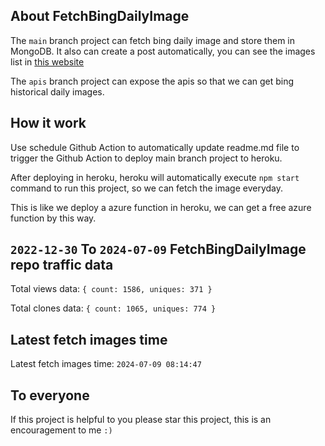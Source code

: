 ## About FetchBingDailyImage

The `main` branch project can fetch bing daily image and store them in MongoDB.
It also can create a post automatically, you can see the images list in [this website](https://oursalbum.netlify.app)

The `apis` branch project can expose the apis so that we can get bing historical daily images.

## How it work

Use schedule Github Action to automatically update readme.md file to trigger the Github Action to deploy main branch project to heroku.

After deploying in heroku, heroku will automatically execute `npm start` command to run this project, so we can fetch the image everyday.

This is like we deploy a azure function in heroku, we can get a free azure function by this way.

## `2022-12-30` To `2024-07-09` FetchBingDailyImage repo traffic data

Total views data: `{ count: 1586, uniques: 371 }`

Total clones data: `{ count: 1065, uniques: 774 }`

## Latest fetch images time

Latest fetch images time: `2024-07-09 08:14:47`

## To everyone

If this project is helpful to you please star this project, this is an encouragement to me `:)`



